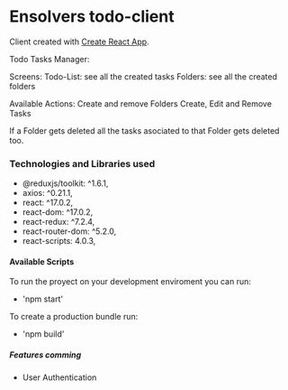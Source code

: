 # Ensolvers todo-client

Client created with [Create React App](https://github.com/facebook/create-react-app).

Todo Tasks Manager:
  
  Screens: 
    Todo-List: see all the created tasks
    Folders: see all the created folders
  
  Available Actions:
    Create and remove Folders
    Create, Edit and Remove Tasks
    
  If a Folder gets deleted all the tasks asociated to that Folder gets deleted too.

### Technologies and Libraries used

- @reduxjs/toolkit: ^1.6.1,
- axios: ^0.21.1,
- react: ^17.0.2,
- react-dom: ^17.0.2,
- react-redux: ^7.2.4,
- react-router-dom: ^5.2.0,
- react-scripts: 4.0.3,

#### Available Scripts

To run the proyect on your development enviroment you can run:

- 'npm start'

To create a production bundle run:

- 'npm build'

##### Features comming

- User Authentication
